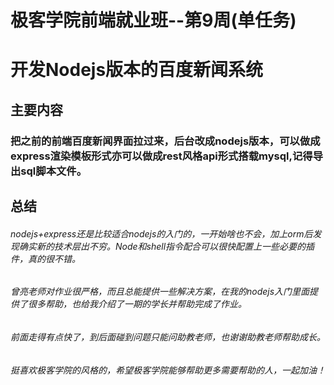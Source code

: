 # 极客学院前端就业班--第9周(单任务)

# 开发Nodejs版本的百度新闻系统

## 主要内容
### 把之前的前端百度新闻界面拉过来，后台改成nodejs版本，可以做成express渲染模板形式亦可以做成rest风格api形式搭载mysql,记得导出sql脚本文件。

## 总结

###### nodejs+express还是比较适合nodejs的入门的，一开始啥也不会，加上orm后发现确实新的技术层出不穷。Node和shell指令配合可以很快配置上一些必要的插件，真的很不错。

###### 曾亮老师对作业很严格，而且总能提供一些解决方案，在我的nodejs入门里面提供了很多帮助，也给我介绍了一期的学长并帮助完成了作业。

###### 前面走得有点快了，到后面碰到问题只能问助教老师，也谢谢助教老师帮助成长。

###### 挺喜欢极客学院的风格的，希望极客学院能够帮助更多需要帮助的人，一起加油！